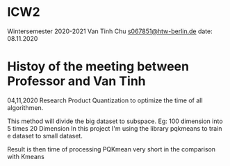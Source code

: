 # ICW2
Wintersemester 2020-2021
Van Tinh Chu
s067851@htw-berlin.de
date: 08.11.2020
# Histoy of the meeting between Professor and Van Tinh
04,11,2020
Research Product Quantization to optimize the time of all algorithmen.

This method will divide the big dataset to subspace. Eg: 100 dimension into 5 times 20 Dimension
 In this project I'm using the library pqkmeans to train e dataset to small dataset.
 
Result is then time of processing PQKmean very short in the comparison with Kmeans